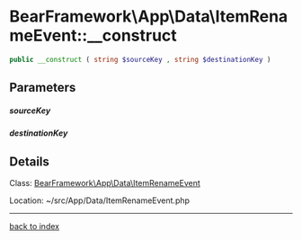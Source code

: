 # BearFramework\App\Data\ItemRenameEvent::__construct

```php
public __construct ( string $sourceKey , string $destinationKey )
```

## Parameters

##### sourceKey

##### destinationKey

## Details

Class: [BearFramework\App\Data\ItemRenameEvent](bearframework.app.data.itemrenameevent.class.md)

Location: ~/src/App/Data/ItemRenameEvent.php

---

[back to index](index.md)

